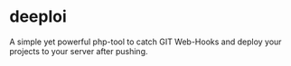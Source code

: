 # deeploi
A simple yet powerful php-tool to catch GIT Web-Hooks and deploy your projects to your server after pushing.
